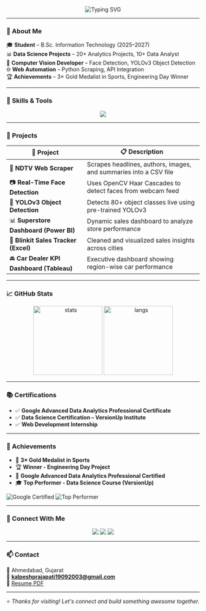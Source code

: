 <!-- Profile Header -->
<p align="center">
  <img src="https://readme-typing-svg.demolab.com?font=Fira+Code&duration=3000&pause=1000&color=09F7F7&center=true&vCenter=true&width=435&lines=Hi+%F0%9F%91%8B%2C+I'm+Kalpesh+Prajapati;Data+Analyst+%26+ML+Enthusiast;Computer+Vision+%7C+Python+%7C+OpenCV" alt="Typing SVG" />
</p>

---

### 🚀 About Me

🎓 **Student** – B.Sc. Information Technology (2025–2027)  
📊 **Data Science Projects** – 20+ Analytics Projects, 10+ Data Analyst  
📸 **Computer Vision Developer** – Face Detection, YOLOv3 Object Detection  
🌐 **Web Automation** – Python Scraping, API Integration  
🏆 **Achievements** – 3× Gold Medalist in Sports, Engineering Day Winner

---

### 🔧 Skills & Tools

<p align="center">
  <img src="https://skillicons.dev/icons?i=python,opencv,tensorflow,pytorch,selenium,html,flask,mysql,mongodb,postgres,git,vscode,github,postman,figma,tableau,powerbi" />
</p>

---

### 💼 Projects

| 🚀 Project | 📋 Description |
|-----------|----------------|
| 📰 **NDTV Web Scraper** | Scrapes headlines, authors, images, and summaries into a CSV file |
| 📷 **Real-Time Face Detection** | Uses OpenCV Haar Cascades to detect faces from webcam feed |
| 🎯 **YOLOv3 Object Detection** | Detects 80+ object classes live using pre-trained YOLOv3 |
| 📊 **Superstore Dashboard (Power BI)** | Dynamic sales dashboard to analyze store performance |
| 🛒 **Blinkit Sales Tracker (Excel)** | Cleaned and visualized sales insights across cities |
| 🚘 **Car Dealer KPI Dashboard (Tableau)** | Executive dashboard showing region-wise car performance |

---

### 📈 GitHub Stats

<p align="center">
  <img src="https://github-readme-stats.vercel.app/api?username=kalpeshprajapati&show_icons=true&theme=tokyonight" alt="stats" height="180"/>
  <img src="https://github-readme-stats.vercel.app/api/top-langs/?username=kalpeshprajapati&layout=compact&theme=tokyonight" alt="langs" height="180"/>
</p>

---

### 📚 Certifications

- ✅ **Google Advanced Data Analytics Professional Certificate**  
- ✅ **Data Science Certification – VersionUp Institute**  
- ✅ **Web Development Internship**

---

### 🏅 Achievements

- 🥇 **3× Gold Medalist in Sports**
- 🏆 **Winner - Engineering Day Project**
- 📜 **Google Advanced Data Analytics Professional Certified**
- 🎓 **Top Performer - Data Science Course (VersionUp)**

![Google Certified](https://img.shields.io/badge/Google-Analytics-blue?style=for-the-badge&logo=google)
![Top Performer](https://img.shields.io/badge/Data%20Science-Top%20Performer-success?style=for-the-badge&logo=python)

---

### 🤝 Connect With Me

<p align="center">
  <a href="https://www.linkedin.com/in/kalpesh-prajapati-6065b3340/"><img src="https://img.shields.io/badge/LinkedIn-blue?style=for-the-badge&logo=linkedin"></a>
  <a href="mailto:kalpeshprajapati.work@gmail.com"><img src="https://img.shields.io/badge/Gmail-red?style=for-the-badge&logo=gmail"></a>
  <a href="https://github.com/kalpeshprajapati"><img src="https://img.shields.io/badge/GitHub-black?style=for-the-badge&logo=github"></a>
</p>

---

### 📫 Contact

📍 Ahmedabad, Gujarat  
📧 **kalpeshprajapati19092003@gmail.com**  
🔗 [Resume PDF](https://drive.google.com/file/d/your-resume-link/view?usp=sharing)

---

⭐ *Thanks for visiting! Let's connect and build something awesome together.*
